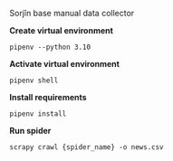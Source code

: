 Sorjîn base manual data collector

**Create virtual environment**
```
pipenv --python 3.10
```

**Activate virtual environment**
```
pipenv shell
```

**Install requirements**
```
pipenv install
```

**Run spider**
```
scrapy crawl {spider_name} -o news.csv
```
